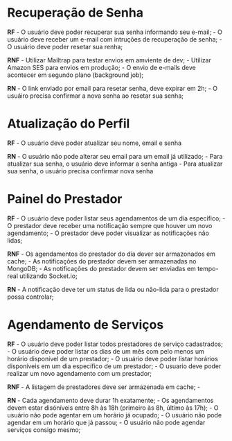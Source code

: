 # Recuperação de Senha
**RF**
	- O usuário deve poder recuperar sua senha informando seu e-mail;
	- O usuário deve receber um e-mail com intruções de recuperação de senha;
	- O usuário deve poder resetar sua renha;

**RNF**
	- Utilizar Mailtrap para testar envios em amviente de dev;
	- Utilizar Amazon SES para envios em produção;
	- O envio de e-mails deve acontecer em segundo plano (background job);

**RN**
	- O link enviado por email para resetar senha, deve expirar em 2h;
	- O usuáiro precisa confirmar a nova senha ao resetar sua senha;

# Atualização do Perfil
**RF**
	- O usuário deve poder atualizar seu nome, email e senha

**RN**
	- O usuário não pode alterar seu email para um email já utilizado;
	- Para atualizar sua senha, o usuário deve informar a senha antiga
	- Para atualizar sua senha, o usuário precisa confirmar nova senha

# Painel do Prestador
**RF**
	- O usuário deve poder listar seus agendamentos de um dia específico;
	- O prestador deve receber uma notificação sempre que houver um novo agendamento;
	- O prestador deve poder visualizar as notificações não lidas;

**RNF**
	- Os agendamentos do prestador do dia dever ser armazonados em cache;
	- As notificações do prestador devem ser armazenadas no MongoDB;
	- As notificações do prestador devem ser enviadas em tempo-real utilizando Socket.io;

**RN**
	-	A notificação deve ter um status de lida ou não-lida para o prestador possa controlar;


# Agendamento de Serviços
**RF**
	- O usuário deve poder listar todos prestadores de serviço cadastrados;
	- O usuário deve poder listar os dias de um mês com pelo menos um horário disponível de um prestador;
	- O usuário deve poder listar horários disponíveis em um dia específico de um prestador;
	- O usuario deve poder realizar um novo agendamento com um prestador;

**RNF**
	- A listagem de prestadores deve ser armazenada em cache;
	-

**RN**
	- Cada agendamento deve durar 1h exatamente;
	- Os agendamentos devem estar disóníveis entre 8h às 18h (primeiro às 8h, último às 17h);
	- O usuário não pode agentar em um horário já ocupado;
	- O usuário não pode agendar em um horário que já passou;
	- O usuário não pode agendar serviços consigo mesmo;
